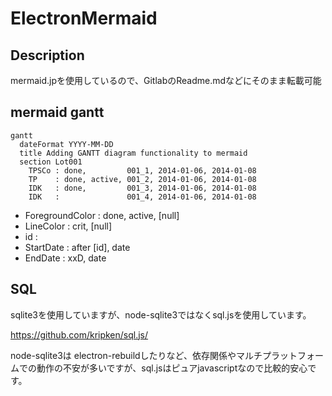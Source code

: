 # ElectronMermaid

## Description

mermaid.jpを使用しているので、GitlabのReadme.mdなどにそのまま転載可能

## mermaid gantt

```
gantt
  dateFormat YYYY-MM-DD
  title Adding GANTT diagram functionality to mermaid
  section Lot001
    TPSCo : done,         001_1, 2014-01-06, 2014-01-08
    TP    : done, active, 001_2, 2014-01-06, 2014-01-08
    IDK   : done,         001_3, 2014-01-06, 2014-01-08
    IDK   :               001_4, 2014-01-06, 2014-01-08
  ```
- ForegroundColor : done, active, [null]
- LineColor : crit, [null]
- id :
- StartDate : after [id], date
- EndDate : xxD, date

## SQL

sqlite3を使用していますが、node-sqlite3ではなくsql.jsを使用しています。

https://github.com/kripken/sql.js/

node-sqlite3は electron-rebuildしたりなど、依存関係やマルチプラットフォームでの動作の不安が多いですが、sql.jsはピュアjavascriptなので比較的安心です。
